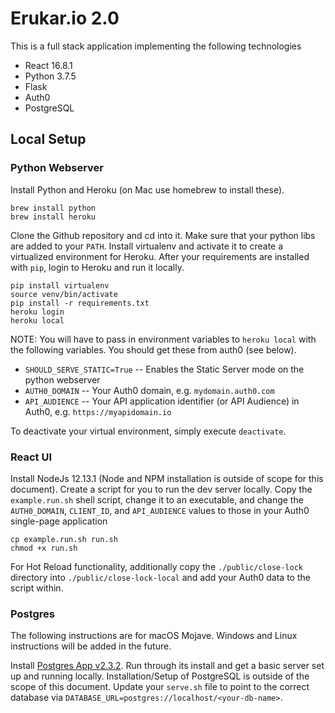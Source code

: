 # Erukar.io 2.0
This is a full stack application implementing the following technologies

* React 16.8.1
* Python 3.7.5
* Flask
* Auth0
* PostgreSQL

## Local Setup
### Python Webserver
Install Python and Heroku (on Mac use homebrew to install these).

```
brew install python
brew install heroku
```

Clone the Github repository and cd into it. Make sure that your python libs are added to your `PATH`. Install virtualenv and activate it to create a virtualized environment for Heroku. After your requirements are installed with `pip`, login to Heroku and run it locally.

```
pip install virtualenv
source venv/bin/activate
pip install -r requirements.txt
heroku login
heroku local
```

NOTE:  You will have to pass in environment variables to `heroku local` with the following variables. You should get these from auth0 (see below).

* `SHOULD_SERVE_STATIC=True` -- Enables the Static Server mode on the python webserver
* `AUTH0_DOMAIN` -- Your Auth0 domain, e.g. `mydomain.auth0.com`
* `API_AUDIENCE` -- Your API application identifier (or API Audience) in Auth0, e.g. `https://myapidomain.io`

To deactivate your virtual environment, simply execute `deactivate`.

### React UI
Install NodeJs 12.13.1 (Node and NPM installation is outside of scope for this document). Create a script for you to run the dev server locally. Copy the `example.run.sh` shell script, change it to an executable, and change the `AUTH0_DOMAIN`, `CLIENT_ID`, and `API_AUDIENCE` values to those in your Auth0 single-page application

```
cp example.run.sh run.sh
chmod +x run.sh
```

For Hot Reload functionality, additionally copy the `./public/close-lock` directory into `./public/close-lock-local` and add your Auth0 data to the script within.

### Postgres
The following instructions are for macOS Mojave. Windows and Linux instructions will be added in the future.

Install [Postgres App v2.3.2](https://postgresapp.com/downloads.html). Run through its install and get a basic server set up and running locally. Installation/Setup of PostgreSQL is outside of the scope of this document. Update your `serve.sh` file to point to the correct database via `DATABASE_URL=postgres://localhost/<your-db-name>`.
